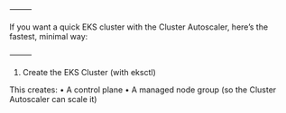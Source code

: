 
⸻

If you want a quick EKS cluster with the Cluster Autoscaler, here’s the fastest, minimal way:

⸻

1. Create the EKS Cluster (with eksctl)

This creates:
	•	A control plane
	•	A managed node group (so the Cluster Autoscaler can scale it)


